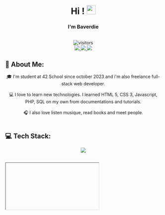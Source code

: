 <h1 align="center" font-size="bold"> Hi ! <img src="https://media.giphy.com/media/hvRJCLFzcasrR4ia7z/giphy.gif" width="29px"> </h1>
<h3 align="center" font-size="bold"> I'm Baverdie </h3>
<div align="center"><br>
	<img src="https://visitor-badge.laobi.icu/badge?page_id=Baverdie&right_color=grey&left_color=#000" alt="visitors">
	<br>
	<a href="https://instagram.com/baverdie.fr">
		<img src="https://img.shields.io/badge/Instagram-%23E4405F.svg?logo=Instagram&logoColor=white">
	</a>
	<a href="https://www.linkedin.com/in/bastien-verdier-vaissiere-176913271/">
		<img src="https://img.shields.io/badge/LinkedIn-%230077B5.svg?logo=linkedin&logoColor=white">
	</a>
	<!-- <a href="">
		<img src="https://img.shields.io/badge/Portfolio-5340ff?logo=Google-chrome&logoColor=white">
	</a>
	<a href="https://discord.gg/io">
		<img src="https://img.shields.io/badge/Discord-%237289DA.svg?logo=discord&logoColor=white">
	</a> -->
	<a href="https://paypal.me/Baverdie.dev">
		<img src="https://img.shields.io/badge/PayPal-00457C?logo=paypal&logoColor=white">
	</a>
</div>

## 💫 About Me:
<div align="center">
🎓 I'm student at 42 School since october 2023 and i'm also freelance full-stack web developer.<br><br>
💻 I love to learn new technologies. I learned HTML 5, CSS 3, Javascript, PHP, SQL on my own from documentations and tutorials.<br><br>
🎧 I also love listen musique, read books and meet people.
</div>
<br>

## 💻 Tech Stack:
<p align="center">
  <a href="https://skillicons.dev">
		<img src="https://skillicons.dev/icons?i=figma,git,vim,c,html,css,js,php,mysql">
	</a>
	<br><br>
	<div>
		<iframe href="[![basverdi's 42 stats](https://badge.mediaplus.ma/water/basverdi)](https://github.com/oakoudad/badge42)">
		<img src="https://github-readme-stats.vercel.app/api/top-langs/?username=Baverdie&theme=dark&hide_border=false&include_all_commits=false&count_private=true&layout=compact">
	</div>
</p>

<!-- ## Logtime 42 -->
